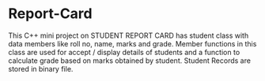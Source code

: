 # Report-Card

This C++ mini project on STUDENT REPORT CARD has student class with data members like roll no, name, marks and grade. Member functions in this class are used for accept / display details of students and a function to calculate grade based on marks obtained by student. Student Records are stored in binary file.
